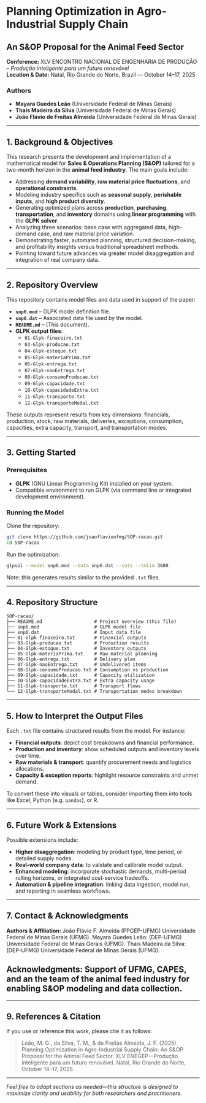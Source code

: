 # Planning Optimization in Agro-Industrial Supply Chain  
## An S&OP Proposal for the Animal Feed Sector

**Conference:** XLV ENCONTRO NACIONAL DE ENGENHARIA DE PRODUÇÃO – *Produção inteligente para um futuro renovável*  
**Location & Date:** Natal, Rio Grande do Norte, Brazil — October 14–17, 2025

### Authors
- **Mayara Guedes Leão** (Universidade Federal de Minas Gerais)  
- **Thaís Madeira da Silva** (Universidade Federal de Minas Gerais)  
- **João Flávio de Freitas Almeida** (Universidade Federal de Minas Gerais)

---

## 1. Background & Objectives

This research presents the development and implementation of a mathematical model for **Sales & Operations Planning (S&OP)** tailored for a two-month horizon in the **animal feed industry**. The main goals include:

- Addressing **demand variability**, **raw material price fluctuations**, and **operational constraints**.
- Modeling industry specifics such as **seasonal supply**, **perishable inputs**, and **high product diversity**.
- Generating optimized plans across **production**, **purchasing**, **transportation**, and **inventory** domains using **linear programming** with the **GLPK solver**.
- Analyzing three scenarios: base case with aggregated data, high-demand case, and raw material price variation.
- Demonstrating faster, automated planning, structured decision-making, and profitability insights versus traditional spreadsheet methods.
- Pointing toward future advances via greater model disaggregation and integration of real company data.

---

## 2. Repository Overview

This repository contains model files and data used in support of the paper:

- **`snp6.mod`** – GLPK model definition file.
- **`snp6.dat`** – Associated data file used by the model.
- **`README.md`** – (This document).
- **GLPK output files**:  
  - `01-Glpk-finaceiro.txt`  
  - `03-Glpk-producao.txt`  
  - `04-Glpk-estoque.txt`  
  - `05-Glpk-materiaPrima.txt`  
  - `06-Glpk-entrega.txt`  
  - `07-Glpk-naoEntrega.txt`  
  - `08-Glpk-consumoProducao.txt`  
  - `09-Glpk-capacidade.txt`  
  - `10-Glpk-capacidadeExtra.txt`  
  - `11-Glpk-transporte.txt`  
  - `12-Glpk-transporteModal.txt`

These outputs represent results from key dimensions: financials, production, stock, raw materials, deliveries, exceptions, consumption, capacities, extra capacity, transport, and transportation modes.

---

## 3. Getting Started

### Prerequisites
- **GLPK** (GNU Linear Programming Kit) installed on your system.
- Compatible environment to run GLPK (via command line or integrated development environment).

### Running the Model
Clone the repository:
```bash
git clone https://github.com/joaoflavioufmg/SOP-racao.git
cd SOP-racao
````

Run the optimization:

```bash
glpsol --model snp6.mod --data snp6.dat --cuts --tmlim 3600
```

Note: this generates results similar to the provided `.txt` files. 

---

## 4. Repository Structure

```
SOP-racao/
├── README.md                   # Project overview (this file)
├── snp6.mod                    # GLPK model file
├── snp6.dat                    # Input data file
├── 01-Glpk-finaceiro.txt       # Financial outputs
├── 03-Glpk-producao.txt        # Production results
├── 04-Glpk-estoque.txt         # Inventory outputs
├── 05-Glpk-materiaPrima.txt    # Raw material planning
├── 06-Glpk-entrega.txt         # Delivery plan
├── 07-Glpk-naoEntrega.txt      # Undelivered items
├── 08-Glpk-consumoProducao.txt # Consumption vs production
├── 09-Glpk-capacidade.txt      # Capacity utilization
├── 10-Glpk-capacidadeExtra.txt # Extra capacity usage
├── 11-Glpk-transporte.txt      # Transport flows
└── 12-Glpk-transporteModal.txt # Transportation modes breakdown
```

---

## 5. How to Interpret the Output Files

Each `.txt` file contains structured results from the model. For instance:

* **Financial outputs**: depict cost breakdowns and financial performance.
* **Production and inventory**: show scheduled outputs and inventory levels over time.
* **Raw materials & transport**: quantify procurement needs and logistics allocations.
* **Capacity & exception reports**: highlight resource constraints and unmet demand.

To convert these into visuals or tables, consider importing them into tools like Excel, Python (e.g. `pandas`), or R.

---

## 6. Future Work & Extensions

Possible extensions include:

* **Higher disaggregation**: modeling by product type, time period, or detailed supply nodes.
* **Real-world company data**: to validate and calibrate model output.
* **Enhanced modeling**: incorporate stochastic demands, multi-period rolling horizons, or integrated cost-service tradeoffs.
* **Automation & pipeline integration**: linking data ingestion, model run, and reporting in seamless workflows.

---

## 7. Contact & Acknowledgments

**Authors & Affiliation:** 
João Flávio F. Almeida (PPGEP-UFMG) Universidade Federal de Minas Gerais (UFMG).
Mayara Guedes Leão: (DEP-UFMG) Universidade Federal de Minas Gerais (UFMG).
Thais Madeira da Silva: (DEP-UFMG) Universidade Federal de Minas Gerais (UFMG).

**Acknowledgments:** Support of UFMG, CAPES, and an the team of the animal feed industry for enabling S&OP modeling and data collection.
---

---

## 9. References & Citation

If you use or reference this work, please cite it as follows:

> Leão, M. G., da Silva, T. M., & de Freitas Almeida, J. F. (2025). Planning Optimization in Agro-Industrial Supply Chain: An S\&OP Proposal for the Animal Feed Sector. XLV ENEGEP—Produção inteligente para um futuro renovável. Natal, Rio Grande do Norte, October 14–17, 2025.

---

*Feel free to adapt sections as needed—this structure is designed to maximize clarity and usability for both researchers and practitioners.*

